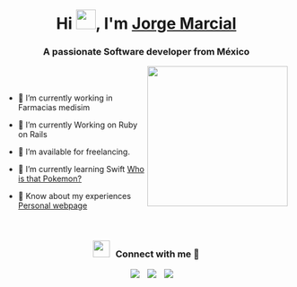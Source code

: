<h1 align="center">Hi <img src="https://media.giphy.com/media/hvRJCLFzcasrR4ia7z/giphy.gif" width="35">, I'm <a href="https://www.jorgemarcial.com/" target="blank">Jorge Marcial</a></h1>
<h3 align="center">A passionate Software developer from México</h3>

<picture> <img align="right" src="https://github.com/7oSkaaa/7oSkaaa/blob/main/Images/Right_Side.gif?raw=true" width = 250px></picture>

<br><br>

- 🔭 I’m currently working in Farmacias medisim

- 🌱 I’m currently Working on Ruby on Rails

- 🤝 I’m available for freelancing.

- 🌱 I’m currently learning Swift <a href="https://github.com/galvannus/quien-es-ese-pokemon" target="blank">Who is that Pokemon?</a>

- 📄 Know about my experiences <a href="https://www.jorgemarcial.com/" target="blank">Personal webpage</a>
<br/>
<h3 align="center" > <img src="https://media.giphy.com/media/iY8CRBdQXODJSCERIr/giphy.gif" width="30" height="30" style="margin-right: 10px;">Connect with me 🤝 </h3>

<p align="center">

 <div align="center"  class="icons-social" style="margin-left: 10px;">
        <a style="margin-left: 10px;"  target="_blank" href="https://www.linkedin.com/in/alejandro-marcial/">
			<img src="https://img.icons8.com/doodle/40/000000/linkedin--v2.png"></a>
        <a style="margin-left: 10px;" target="_blank" href="https://github.com/galvannus">
		<img src="https://img.icons8.com/doodle/40/000000/github--v1.png"></a>
  	<a style="margin-left: 10px;" target="_blank" href="https://www.jorgemarcial.com/">
		<img src="https://img.icons8.com/?id=JSEF3DcvRUKE&format=png&color=000000"></a>
	 
  </div>

</p>

